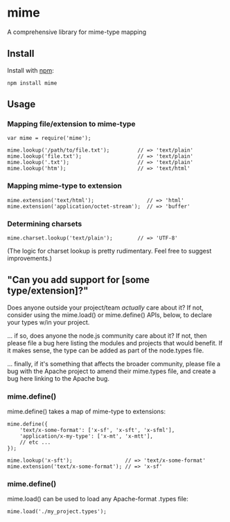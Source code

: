 # mime

A comprehensive library for mime-type mapping

## Install

Install with [npm](http://github.com/isaacs/npm):

    npm install mime

## Usage

### Mapping file/extension to mime-type

    var mime = require('mime');

    mime.lookup('/path/to/file.txt');         // => 'text/plain'
    mime.lookup('file.txt');                  // => 'text/plain'
    mime.lookup('.txt');                      // => 'text/plain'
    mime.lookup('htm');                       // => 'text/html'

### Mapping mime-type to extension

    mime.extension('text/html');                 // => 'html'
    mime.extension('application/octet-stream');  // => 'buffer'

### Determining charsets

    mime.charset.lookup('text/plain');        // => 'UTF-8'

(The logic for charset lookup is pretty rudimentary.  Feel free to suggest improvements.)

## "Can you add support for [some type/extension]?"

Does anyone outside your project/team _actually_ care about it?  If not, consider using the mime.load() or mime.define() APIs, below, to declare your types w/in your project.

... if so, does anyone the node.js community care about it?  If not, then please file a bug here listing the modules and projects that would benefit.  If it makes sense, the type can be added as part of the node.types file.

... finally, if it's something that affects the broader community, please file a bug with the Apache project to amend their mime.types file, and create a bug here linking to the Apache bug.

### mime.define()

mime.define() takes a map of mime-type to extensions:

    mime.define({
        'text/x-some-format': ['x-sf', 'x-sft', 'x-sfml'],
        'application/x-my-type': ['x-mt', 'x-mtt'],
        // etc ...
    });

    mime.lookup('x-sft');                 // => 'text/x-some-format'
    mime.extension('text/x-some-format'); // => 'x-sf'

### mime.define()

mime.load() can be used to load any Apache-format .types file:

    mime.load('./my_project.types');
